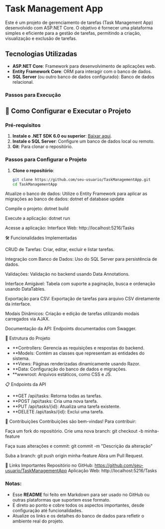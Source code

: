 # Task Management App

Este é um projeto de gerenciamento de tarefas (Task Management App) desenvolvido com ASP.NET Core. O objetivo é fornecer uma plataforma simples e eficiente para a gestão de tarefas, permitindo a criação, visualização e exclusão de tarefas.

## Tecnologias Utilizadas
- **ASP.NET Core**: Framework para desenvolvimento de aplicações web.
- **Entity Framework Core**: ORM para interagir com o banco de dados.
- **SQL Server** (ou outro banco de dados configurado): Banco de dados relacional.


### Passos para Execução

## 🚀 Como Configurar e Executar o Projeto

### Pré-requisitos

1. **Instale o .NET SDK 6.0 ou superior**: [Baixar aqui](https://dotnet.microsoft.com/download).
2. **Instale o SQL Server**: Configure um banco de dados local ou remoto.
3. **Git**: Para clonar o repositório.

### Passos para Configurar o Projeto

1. **Clone o repositório**:
   ```bash
   git clone https://github.com/seu-usuario/TaskManagementApp.git
   cd TaskManagementApp


Atualize o banco de dados: Utilize o Entity Framework para aplicar as migrações ao banco de dados:
dotnet ef database update

Compile o projeto:
dotnet build

Execute a aplicação:
dotnet run

Acesse a aplicação:
Interface Web: http://localhost:5216/Tasks

🛠 Funcionalidades Implementadas

CRUD de Tarefas:
Criar, editar, excluir e listar tarefas.

Integração com Banco de Dados:
Uso do SQL Server para persistência de dados.

Validações:
Validação no backend usando Data Annotations.

Interface Amigável:
Tabela com suporte a paginação, busca e ordenação usando DataTables.

Exportação para CSV:
Exportação de tarefas para arquivo CSV diretamente da interface.

Modais Dinâmicos:
Criação e edição de tarefas utilizando modais carregados via AJAX.

Documentação da API:
Endpoints documentados com Swagger.

📂 Estrutura do Projeto
- **Controllers: Gerencia as requisições e respostas do backend.
- **Models: Contém as classes que representam as entidades do sistema.
- **Views: Páginas renderizadas dinamicamente usando Razor.
- **Data: Configuração do banco de dados e migrações.
- **wwwroot: Arquivos estáticos, como CSS e JS.

📋 Endpoints da API
- **GET /api/tasks: Retorna todas as tarefas.
- **POST /api/tasks: Cria uma nova tarefa.
- **PUT /api/tasks/{id}: Atualiza uma tarefa existente.
- **DELETE /api/tasks/{id}: Exclui uma tarefa.

🌟 Contribuições
Contribuições são bem-vindas! Para contribuir:

Faça um fork do repositório.
Crie uma nova branch:
git checkout -b minha-feature

Faça suas alterações e commit:
git commit -m "Descrição da alteração"

Suba a branch:
git push origin minha-feature
Abra um Pull Request.

🔗 Links Importantes
Repositório no GitHub: https://github.com/seu-usuario/TaskManagementApp
Aplicação Web: http://localhost:5216/Tasks

### Notas:
- Esse **README** foi feito em Markdown para ser usado no GitHub ou outras plataformas que suportem esse formato.
- É direto ao ponto e cobre todos os aspectos importantes, desde configuração até funcionalidades.
- Atualize os links e os detalhes do banco de dados para refletir o ambiente real do projeto.





